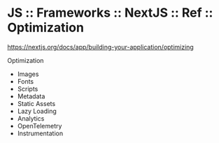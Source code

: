 # JS :: Frameworks :: NextJS :: Ref :: Optimization

https://nextjs.org/docs/app/building-your-application/optimizing

Optimization
- Images
- Fonts
- Scripts
- Metadata
- Static Assets
- Lazy Loading
- Analytics
- OpenTelemetry
- Instrumentation
